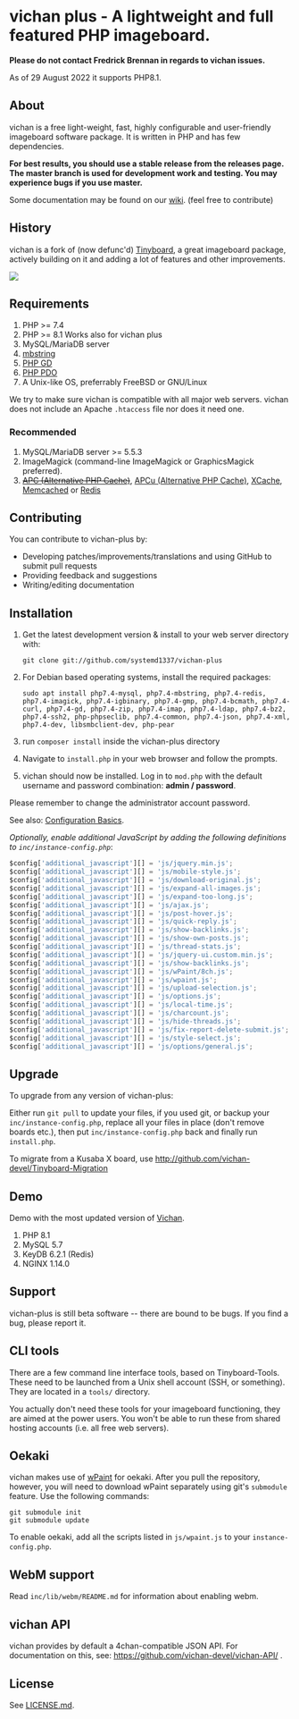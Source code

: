 vichan plus - A lightweight and full featured PHP imageboard.
========================================================

**Please do not contact Fredrick Brennan in regards to vichan issues.**

As of 29 August 2022 it supports PHP8.1.

About
------------
vichan is a free light-weight, fast, highly configurable and user-friendly
imageboard software package. It is written in PHP and has few dependencies.

**For best results, you should use a stable release from the releases page. The master branch is used for development work and testing. You may experience bugs if you use master.**

Some documentation may be found on our [wiki](https://github.com/vichan-devel/vichan/wiki). (feel free to contribute)

History
------------
vichan is a fork of (now defunc'd) [Tinyboard](http://github.com/savetheinternet/Tinyboard),
a great imageboard package, actively building on it and adding a lot of features and other
improvements.

![](https://imoutochan.online/static/logo.png)

Requirements
------------
1.	PHP >= 7.4
2.	PHP >= 8.1 Works also for vichan plus
3.	MySQL/MariaDB server
4.	[mbstring](http://www.php.net/manual/en/mbstring.installation.php) 
5.	[PHP GD](http://www.php.net/manual/en/intro.image.php)
6.	[PHP PDO](http://www.php.net/manual/en/intro.pdo.php)
7.	A Unix-like OS, preferrably FreeBSD or GNU/Linux

We try to make sure vichan is compatible with all major web servers. vichan does not include an Apache `.htaccess` file nor does it need one.

### Recommended
1.	MySQL/MariaDB server >= 5.5.3
2.	ImageMagick (command-line ImageMagick or GraphicsMagick preferred).
3.	~~[APC (Alternative PHP Cache)](http://php.net/manual/en/book.apc.php)~~,
	[APCu (Alternative PHP Cache)](http://php.net/manual/en/book.apcu.php),
	[XCache](http://xcache.lighttpd.net/),
	[Memcached](http://www.php.net/manual/en/intro.memcached.php) or
	[Redis](https://redis.io/docs/about/)

Contributing
------------
You can contribute to vichan-plus by:
*	Developing patches/improvements/translations and using GitHub to submit pull requests
*	Providing feedback and suggestions
*	Writing/editing documentation

Installation
-------------
1.	Get the latest development version & install to your web server directory with:
   
        git clone git://github.com/systemd1337/vichan-plus
3.  For Debian based operating systems, install the required packages:

        sudo apt install php7.4-mysql, php7.4-mbstring, php7.4-redis, php7.4-imagick, php7.4-igbinary, php7.4-gmp, php7.4-bcmath, php7.4-curl, php7.4-gd, php7.4-zip, php7.4-imap, php7.4-ldap, php7.4-bz2, php7.4-ssh2, php-phpseclib, php7.4-common, php7.4-json, php7.4-xml, php7.4-dev, libsmbclient-dev, php-pear

4.	run ```composer install``` inside the vichan-plus directory	
5.	Navigate to ```install.php``` in your web browser and follow the
	prompts.
6.	vichan should now be installed. Log in to ```mod.php``` with the
	default username and password combination: **admin / password**.

Please remember to change the administrator account password.

See also: [Configuration Basics](https://github.com/vichan-devel/vichan/wiki/config).

*Optionally, enable additional JavaScript by adding the following definitions to `inc/instance-config.php`*:
```js
$config['additional_javascript'][] = 'js/jquery.min.js';
$config['additional_javascript'][] = 'js/mobile-style.js';
$config['additional_javascript'][] = 'js/download-original.js';
$config['additional_javascript'][] = 'js/expand-all-images.js';
$config['additional_javascript'][] = 'js/expand-too-long.js';
$config['additional_javascript'][] = 'js/ajax.js';
$config['additional_javascript'][] = 'js/post-hover.js';
$config['additional_javascript'][] = 'js/quick-reply.js';
$config['additional_javascript'][] = 'js/show-backlinks.js';
$config['additional_javascript'][] = 'js/show-own-posts.js';
$config['additional_javascript'][] = 'js/thread-stats.js';
$config['additional_javascript'][] = 'js/jquery-ui.custom.min.js';
$config['additional_javascript'][] = 'js/show-backlinks.js';
$config['additional_javascript'][] = 'js/wPaint/8ch.js';
$config['additional_javascript'][] = 'js/wpaint.js';
$config['additional_javascript'][] = 'js/upload-selection.js';
$config['additional_javascript'][] = 'js/options.js';
$config['additional_javascript'][] = 'js/local-time.js';
$config['additional_javascript'][] = 'js/charcount.js';
$config['additional_javascript'][] = 'js/hide-threads.js';
$config['additional_javascript'][] = 'js/fix-report-delete-submit.js';
$config['additional_javascript'][] = 'js/style-select.js';
$config['additional_javascript'][] = 'js/options/general.js';
```

Upgrade
-------
To upgrade from any version of vichan-plus:

Either run ```git pull``` to update your files, if you used git, or
backup your ```inc/instance-config.php```, replace all your files in place
(don't remove boards etc.), then put ```inc/instance-config.php``` back and
finally run ```install.php```.

To migrate from a Kusaba X board, use http://github.com/vichan-devel/Tinyboard-Migration

Demo
--------
Demo with the most updated version of [Vichan](https://vichan.27chan.org).

1. PHP 8.1
2. MySQL 5.7
3. KeyDB 6.2.1 (Redis)
4. NGINX 1.14.0

Support
--------
vichan-plus is still beta software -- there are bound to be bugs. If you find a
bug, please report it.

CLI tools
-----------------
There are a few command line interface tools, based on Tinyboard-Tools. These need
to be launched from a Unix shell account (SSH, or something). They are located in a ```tools/```
directory.

You actually don't need these tools for your imageboard functioning, they are aimed
at the power users. You won't be able to run these from shared hosting accounts
(i.e. all free web servers).

Oekaki
------
vichan makes use of [wPaint](https://github.com/websanova/wPaint) for oekaki. After you pull the repository, however, you will need to download wPaint separately using git's `submodule` feature. Use the following commands:

```
git submodule init
git submodule update
```

To enable oekaki, add all the scripts listed in `js/wpaint.js` to your `instance-config.php`.

WebM support
------------
Read `inc/lib/webm/README.md` for information about enabling webm.

vichan API
----------
vichan provides by default a 4chan-compatible JSON API. For documentation on this, see:
https://github.com/vichan-devel/vichan-API/ .

License
--------
See [LICENSE.md](http://github.com/vichan-devel/vichan/blob/master/LICENSE.md).

